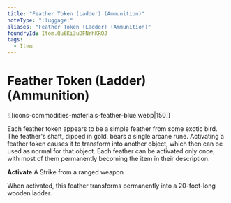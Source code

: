 ```yaml
---
title: "Feather Token (Ladder) (Ammunition)"
noteType: ":luggage:"
aliases: "Feather Token (Ladder) (Ammunition)"
foundryId: Item.Qu6Ki3uDFNrhKRQJ
tags:
  - Item
---
```


# Feather Token (Ladder) (Ammunition)
![[icons-commodities-materials-feather-blue.webp|150]]

Each feather token appears to be a simple feather from some exotic bird. The feather's shaft, dipped in gold, bears a single arcane rune. Activating a feather token causes it to transform into another object, which then can be used as normal for that object. Each feather can be activated only once, with most of them permanently becoming the item in their description.

**Activate** A Strike from a ranged weapon

When activated, this feather transforms permanently into a 20-foot-long wooden ladder.
